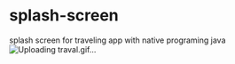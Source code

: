 # splash-screen
splash screen for traveling app with native programing java
![Uploading traval.gif…]()
